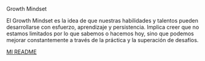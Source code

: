 Growth Mindset


El Growth Mindset es la idea de que nuestras habilidades y talentos pueden desarrollarse con esfuerzo, aprendizaje y persistencia. Implica creer que no estamos limitados por lo que sabemos o hacemos hoy, sino que podemos mejorar constantemente a través de la práctica y la superación de desafíos.

[MI README](https://github.com/D4rkyto414/reading-notes/blob/main/README.md)
